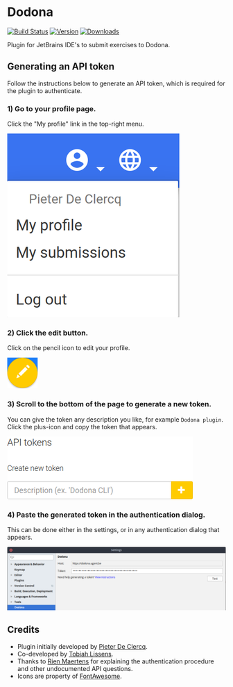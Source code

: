 # Dodona

[![Build Status](https://travis-ci.org/thepieterdc/dodona-plugin-jetbrains.svg?branch=master)](https://travis-ci.org/thepieterdc/dodona-plugin-jetbrains)
[![Version](http://phpstorm.espend.de/badge/11166/version)][plugin-website]
[![Downloads](http://phpstorm.espend.de/badge/11166/downloads)][plugin-website]

Plugin for JetBrains IDE's to submit exercises to Dodona.

## Generating an API token
Follow the instructions below to generate an API token, which is required for the plugin to authenticate.

### 1) Go to your profile page.
Click the "My profile" link in the top-right menu.

![My profile](assets/apitoken/my-profile.png)

### 2) Click the edit button.
Click on the pencil icon to edit your profile.

![Edit your profile](assets/apitoken/edit-profile.png)

### 3) Scroll to the bottom of the page to generate a new token.
You can give the token any description you like, for example ``Dodona plugin``. Click the plus-icon and copy the token that appears.

![Generate a new token](assets/apitoken/generate-token.png)

### 4) Paste the generated token in the authentication dialog.
This can be done either in the settings, or in any authentication dialog that appears.

![Plugin settings](assets/apitoken/plugin-settings.png)


## Credits
- Plugin initially developed by [Pieter De Clercq](https://thepieterdc.github.io/).
- Co-developed by [Tobiah Lissens](https://github.com/darktilrisen).
- Thanks to [Rien Maertens](https://github.com/rien) for explaining the authentication procedure and other undocumented API questions.
- Icons are property of [FontAwesome](http://fontawesome.io).

[plugin-website]:         https://plugins.jetbrains.com/plugin/11166
